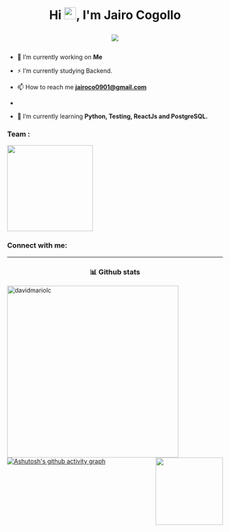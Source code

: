 <h1 align="center">
Hi <img src="https://media.giphy.com/media/hvRJCLFzcasrR4ia7z/giphy.gif" width="28">, I'm Jairo Cogollo
<p>
  <img
       align="center"
     src="https://readme-typing-svg.herokuapp.com?font=wotfard&size=19&duration=4000&color=F7E95D&vCenter=true&width=405&height=62&lines=I'm+a+systems+engineer.;focused+on+the+backend+developer+area;passionate+about+mobile+app+;development+and+web+design"
     >
</p>
</h1>



- 🔭 I’m currently working on **Me**

- ⚡ I’m currently studying Backend.

- 📫 How to reach me **jairoco0901@gmail.com**
- 
- 🌱 I’m currently learning **Python, Testing, ReactJs and PostgreSQL.**




<h3 align="left">Team :</h3>
<img src="https://github.com/prafulla-codes/sorting-hat/blob/master/pics/hufflepuff_badge.gif"  width="200px">

<h3 align="left">Connect with me:</h3>

<p align="left">  


</p>

<hr> 
<h3 align="center">📊 Github stats</h3>

<!-- <br/> -->
<img align="left"  src="https://github-readme-stats.vercel.app/api?username=jairoCO10&show_icons=true&locale=en&theme=react&hide_border=true&bg_color=1d1f21&title_color=ffffff&icon_color=2bbc8a" alt="davidmariolc"  width="400px"/>   

  <img align="right" src="https://github-readme-stats.vercel.app/api/top-langs/?username=jairoCO10&layout=compact&theme=react&hide_border=true&bg_color=1d1f21&title_color=ffffff&icon_color=2bbc8a" height="157px"/>

<br> 

[![Ashutosh's github activity graph](https://activity-graph.herokuapp.com/graph?username=jairoCO10&bg_color=000000&color=9e4c98&line=dc09ce&point=d31212&area=true&hide_border=true)](https://github.com/ashutosh00710/github-readme-activity-graph)
